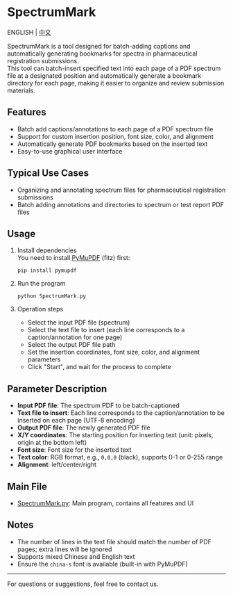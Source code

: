 # SpectrumMark
ENGLISH | [中文](https://github.com/gaisuwen/SpectrumMark/blob/main/README_CN.md) 

SpectrumMark is a tool designed for batch-adding captions and automatically generating bookmarks for spectra in pharmaceutical registration submissions.  
This tool can batch-insert specified text into each page of a PDF spectrum file at a designated position and automatically generate a bookmark directory for each page, making it easier to organize and review submission materials.

## Features

- Batch add captions/annotations to each page of a PDF spectrum file
- Support for custom insertion position, font size, color, and alignment
- Automatically generate PDF bookmarks based on the inserted text
- Easy-to-use graphical user interface

## Typical Use Cases

- Organizing and annotating spectrum files for pharmaceutical registration submissions
- Batch adding annotations and directories to spectrum or test report PDF files

## Usage

1. Install dependencies  
   You need to install [PyMuPDF](https://pymupdf.readthedocs.io/) (fitz) first:
   ```
   pip install pymupdf
   ```

2. Run the program  
   ```
   python SpectrumMark.py
   ```

3. Operation steps  
   - Select the input PDF file (spectrum)
   - Select the text file to insert (each line corresponds to a caption/annotation for one page)
   - Select the output PDF file path
   - Set the insertion coordinates, font size, color, and alignment parameters
   - Click "Start", and wait for the process to complete

## Parameter Description

- **Input PDF file**: The spectrum PDF to be batch-captioned
- **Text file to insert**: Each line corresponds to the caption/annotation to be inserted on each page (UTF-8 encoding)
- **Output PDF file**: The newly generated PDF file
- **X/Y coordinates**: The starting position for inserting text (unit: pixels, origin at the bottom left)
- **Font size**: Font size for the inserted text
- **Text color**: RGB format, e.g., `0,0,0` (black), supports 0-1 or 0-255 range
- **Alignment**: left/center/right

## Main File

- [SpectrumMark.py](SpectrumMark.py): Main program, contains all features and UI

## Notes

- The number of lines in the text file should match the number of PDF pages; extra lines will be ignored
- Supports mixed Chinese and English text
- Ensure the `china-s` font is available (built-in with PyMuPDF)

---

For questions or suggestions, feel free to contact us.